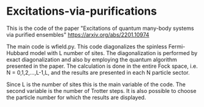 # Excitations-via-purifications
This is the code of the paper "Excitations of quantum many-body systems via purified ensembles" https://arxiv.org/abs/2201.10974

The main code is wfield.py. This code diagonalizes the spinless Fermi-Hubbard model with L number of sites. The diagonalization is performed by exact diagonalization and also by employing the quantum algorithm presented in the paper. The calculation is done in the entire Fock space, i.e. N = 0,1,2,...,L-1,L, and the results are presented in each N particle sector. 

Since L is the number of sites this is the main variable of the code.
The second variable is the number of Trotter steps.
It is also possible to choose the particle number for which the results are displayed.
